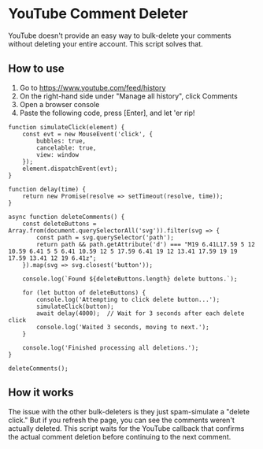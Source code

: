 # YouTube Comment Deleter

YouTube doesn't provide an easy way to bulk-delete your comments without deleting your entire account. This script solves that.

## How to use
1. Go to https://www.youtube.com/feed/history
2. On the right-hand side under "Manage all history", click Comments
3. Open a browser console
4. Paste the following code, press [Enter], and let 'er rip!


```
function simulateClick(element) {
    const evt = new MouseEvent('click', {
        bubbles: true,
        cancelable: true,
        view: window
    });
    element.dispatchEvent(evt);
}

function delay(time) {
    return new Promise(resolve => setTimeout(resolve, time));
}

async function deleteComments() {
    const deleteButtons = Array.from(document.querySelectorAll('svg')).filter(svg => {
        const path = svg.querySelector('path');
        return path && path.getAttribute('d') === "M19 6.41L17.59 5 12 10.59 6.41 5 5 6.41 10.59 12 5 17.59 6.41 19 12 13.41 17.59 19 19 17.59 13.41 12 19 6.41z";
    }).map(svg => svg.closest('button'));

    console.log(`Found ${deleteButtons.length} delete buttons.`);

    for (let button of deleteButtons) {
        console.log('Attempting to click delete button...');
        simulateClick(button);
        await delay(4000);  // Wait for 3 seconds after each delete click
        console.log('Waited 3 seconds, moving to next.');
    }

    console.log('Finished processing all deletions.');
}

deleteComments();

```

## How it works
The issue with the other bulk-deleters is they just spam-simulate a "delete click." But if you refresh the page, you can see the comments weren't actually deleted. This script waits for the YouTube callback that confirms the actual comment deletion before continuing to the next comment. 

